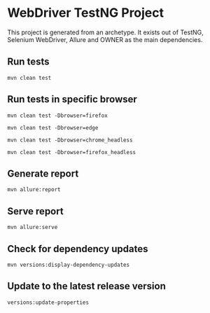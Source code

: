 # WebDriver TestNG Project

This project is generated from an archetype. It exists out of TestNG, Selenium WebDriver, Allure and OWNER as the main dependencies.


## Run tests

`mvn clean test`

## Run tests in specific browser

`mvn clean test -Dbrowser=firefox`

`mvn clean test -Dbrowser=edge`

`mvn clean test -Dbrowser=chrome_headless`

`mvn clean test -Dbrowser=firefox_headless`

## Generate report

`mvn allure:report`

## Serve report

`mvn allure:serve`

## Check for dependency updates

`mvn versions:display-dependency-updates`

## Update to the latest release version

`versions:update-properties`